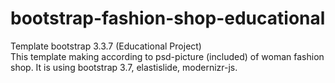 # bootstrap-fashion-shop-educational
Template bootstrap 3.3.7 (Educational Project)  
This template making according to psd-picture (included) of woman fashion shop. It is using bootstrap 3.7, elastislide, modernizr-js. 
